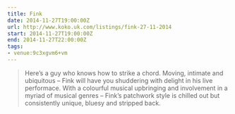 ```yaml
---
title: Fink
date: 2014-11-27T19:00:00Z
url: http://www.koko.uk.com/listings/fink-27-11-2014
start: 2014-11-27T19:00:00Z
end: 2014-11-27T22:00:00Z
tags:
- venue:9c3xgvm6+vm
---
```

> Here’s a guy who knows how to strike a chord. Moving, intimate and ubiquitous – Fink will have you shuddering with delight in his live performace. With a colourful musical upbringing and involvement in a myriad of musical genres – Fink’s patchwork style is chilled out but consistently unique, bluesy and stripped back.
